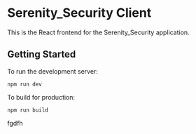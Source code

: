 # Serenity_Security Client

This is the React frontend for the Serenity_Security application.

## Getting Started

To run the development server:

```
npm run dev
```

To build for production:

```
npm run build
```

fgdfh
